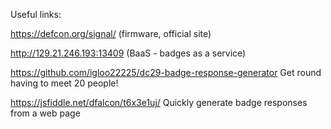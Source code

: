 Useful links:

https://defcon.org/signal/ (firmware, official site)

http://129.21.246.193:13409 (BaaS - badges as a service)

https://github.com/igloo22225/dc29-badge-response-generator Get round having to meet 20 people!

https://jsfiddle.net/dfalcon/t6x3e1uj/ Quickly generate badge responses from a web page

